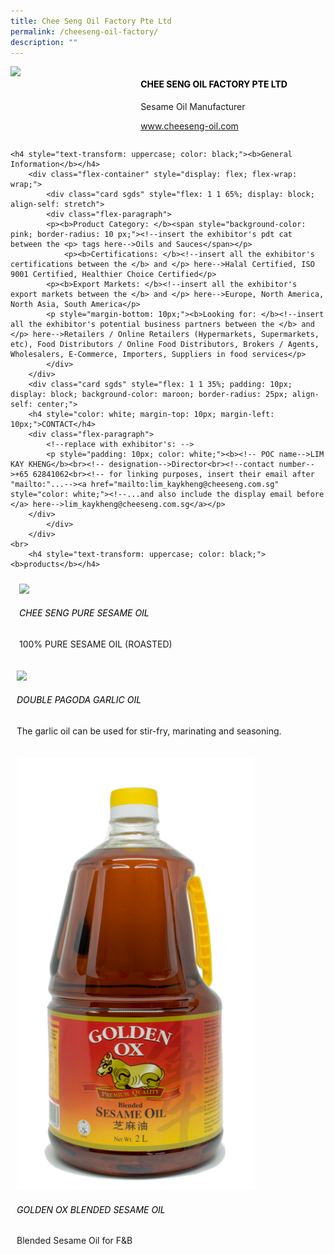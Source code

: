 ```yaml
---
title: Chee Seng Oil Factory Pte Ltd
permalink: /cheeseng-oil-factory/
description: ""
---
```

<div class="flex-paragraph">
		<!--hi there! this is a comment and will provide you with instructional guides-->
		<!--insert booth number here!-->
		<p style="text-transform: uppercase"></p></div>
			<div class="flex-container" style="display: flex; flex-wrap: wrap;">
				<!--insert DOWNLOAD link of company logo between the " marks!-->
			<div class="card sgds" style="flex: 1 1 40%; display: block;"><img src="https://drive.google.com/uc?id=1u7_cmd4O116ltVVYfCs6bALmLUel488a&amp;export=download"></div>
	<div class="card-sgds" style="flex: 1 1 58%; display: block; margin-left: 3px">
		<h4 style="text-transform: uppercase; color: black;"><!--insert the exhibitor's name between the <b> tags here--><b>Chee seng oil factory pte ltd</b></h4><!--insert the exhibitor's description between the <p> tags here-->
		<p>Sesame Oil Manufacturer</p>
		<!--insert the exhibitor's website link, making sure there is "https:// www." present please. make sure the entire https link goes in between the " marks-->
		<p><a href="https://www.cheeseng-oil.com" target="_blank"><!--insert the www website link here (no need for https)-->www.cheeseng-oil.com</a></p>
	</div>
</div>



	<h4 style="text-transform: uppercase; color: black;"><b>General Information</b></h4>
		<div class="flex-container" style="display: flex; flex-wrap: wrap;">
			<div class="card sgds" style="flex: 1 1 65%; display: block; align-self: stretch">
			<div class="flex-paragraph">
			<p><b>Product Category: </b><span style="background-color: pink; border-radius: 10 px;"><!--insert the exhibitor's pdt cat between the <p> tags here-->Oils and Sauces</span></p> 
				<p><b>Certifications: </b><!--insert all the exhibitor's certifications between the </b> and </p> here-->Halal Certified, ISO 9001 Certified, Healthier Choice Certified</p>
			<p><b>Export Markets: </b><!--insert all the exhibitor's export markets between the </b> and </p> here-->Europe, North America, North Asia, South America</p>
			<p style="margin-bottom: 10px;"><b>Looking for: </b><!--insert all the exhibitor's potential business partners between the </b> and </p> here-->Retailers / Online Retailers (Hypermarkets, Supermarkets, etc), Food Distributors / Online Food Distributors, Brokers / Agents, Wholesalers, E-Commerce, Importers, Suppliers in food services</p>
			</div>
		</div>
		<div class="card sgds" style="flex: 1 1 35%; padding: 10px; display: block; background-color: maroon; border-radius: 25px; align-self: center;">
		<h4 style="color: white; margin-top: 10px; margin-left: 10px;">CONTACT</h4>
		<div class="flex-paragraph">
			<!--replace with exhibitor's: -->
			<p style="padding: 10px; color: white;"><b><!-- POC name-->LIM KAY KHENG</b><br><!-- designation-->Director<br><!--contact number-->+65 62841062<br><!-- for linking purposes, insert their email after "mailto:"...--><a href="mailto:lim_kaykheng@cheeseng.com.sg" style="color: white;"><!--...and also include the display email before </a> here-->lim_kaykheng@cheeseng.com.sg</a></p>
		</div>
			</div>
		</div>
	<br>
		<h4 style="text-transform: uppercase; color: black;"><b>products</b></h4>
<div style="display: flex; flex-wrap: wrap;">
&nbsp; <div class="card sgds" style="flex: 1 1 47%; margin: 10px; display: block;"><!--insert the exhibitor's DOWNLOAD image for product between the " marks here-->
	<div class="flex-image" style="display: block;"><img src="https://drive.google.com/uc?id=1__F29GXgP_G9kOEhEfV9AWsRkWPUW3u3&amp;export=download"></div>
	<div class="flex-paragraph">
		<h6 style="text-transform: uppercase; color: black;"><!--insert product name before </h6> and product description after <p>-->CHEE SENG PURE SESAME OIL</h6>
		<p>100% PURE SESAME OIL (ROASTED)</p></div>
	</div>
		<div class="card sgds" style="flex: 1 1 47%; margin: 10px; display: block;">
		<div class="flex-image" style="display: block;"><img src="https://drive.google.com/uc?id=1MYMWiHx7oQPwp2Mlf-UY_zzNJGwNT2Hg&amp;export=download"></div>
	<div class="flex-paragraph">
		<h6 style="text-transform: uppercase; color: black;">  
Double Pagoda Garlic Oil</h6>
		<p>The garlic oil can be used for stir-fry, marinating and seasoning.</p></div>
	</div>
		<div class="card sgds" style="flex: 1 1 47%; margin: 10px; display: block;">
		<div class="flex-image" style="display: block;"><img src="/images/cheesengoil.png"></div>
	<div class="flex-paragraph">
		<h6 style="text-transform: uppercase; color: black;">Golden Ox Blended Sesame Oil</h6>
		<p>Blended Sesame Oil for F&amp;B</p></div>
		</div>
	</div>